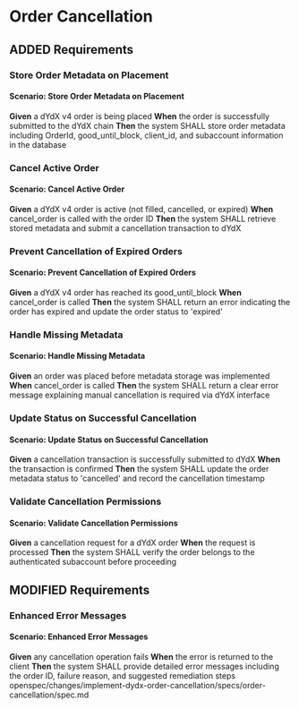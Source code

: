 # Order Cancellation

## ADDED Requirements

### Store Order Metadata on Placement
#### Scenario: Store Order Metadata on Placement
**Given** a dYdX v4 order is being placed
**When** the order is successfully submitted to the dYdX chain
**Then** the system SHALL store order metadata including OrderId, good_until_block, client_id, and subaccount information in the database

### Cancel Active Order
#### Scenario: Cancel Active Order
**Given** a dYdX v4 order is active (not filled, cancelled, or expired)
**When** cancel_order is called with the order ID
**Then** the system SHALL retrieve stored metadata and submit a cancellation transaction to dYdX

### Prevent Cancellation of Expired Orders
#### Scenario: Prevent Cancellation of Expired Orders
**Given** a dYdX v4 order has reached its good_until_block
**When** cancel_order is called
**Then** the system SHALL return an error indicating the order has expired and update the order status to 'expired'

### Handle Missing Metadata
#### Scenario: Handle Missing Metadata
**Given** an order was placed before metadata storage was implemented
**When** cancel_order is called
**Then** the system SHALL return a clear error message explaining manual cancellation is required via dYdX interface

### Update Status on Successful Cancellation
#### Scenario: Update Status on Successful Cancellation
**Given** a cancellation transaction is successfully submitted to dYdX
**When** the transaction is confirmed
**Then** the system SHALL update the order metadata status to 'cancelled' and record the cancellation timestamp

### Validate Cancellation Permissions
#### Scenario: Validate Cancellation Permissions
**Given** a cancellation request for a dYdX order
**When** the request is processed
**Then** the system SHALL verify the order belongs to the authenticated subaccount before proceeding

## MODIFIED Requirements

### Enhanced Error Messages
#### Scenario: Enhanced Error Messages
**Given** any cancellation operation fails
**When** the error is returned to the client
**Then** the system SHALL provide detailed error messages including the order ID, failure reason, and suggested remediation steps</content>
<parameter name="filePath">openspec/changes/implement-dydx-order-cancellation/specs/order-cancellation/spec.md